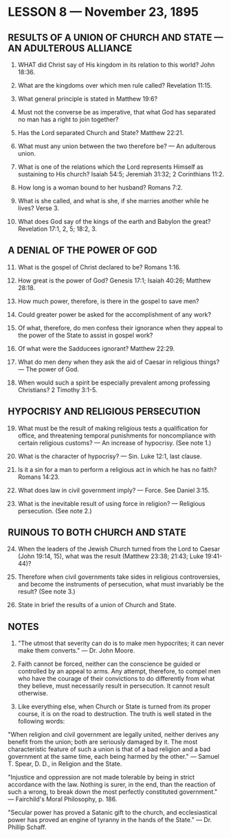 # LESSON 8 — November 23, 1895

## RESULTS OF A UNION OF CHURCH AND STATE — AN ADULTEROUS ALLIANCE

1. WHAT did Christ say of His kingdom in its relation to this world? John 18:36.

2. What are the kingdoms over which men rule called? Revelation 11:15.

3. What general principle is stated in Matthew 19:6?

4. Must not the converse be as imperative, that what God has separated no man has a right to join together?

5. Has the Lord separated Church and State? Matthew 22:21.

6. What must any union between the two therefore be? — An adulterous union.

7. What is one of the relations which the Lord represents Himself as sustaining to His church? Isaiah 54:5; Jeremiah 31:32; 2 Corinthians 11:2.

8. How long is a woman bound to her husband? Romans 7:2.

9. What is she called, and what is she, if she marries another while he lives? Verse 3.

10. What does God say of the kings of the earth and Babylon the great? Revelation 17:1, 2, 5; 18:2, 3.

## A DENIAL OF THE POWER OF GOD

11. What is the gospel of Christ declared to be? Romans 1:16.

12. How great is the power of God? Genesis 17:1; Isaiah 40:26; Matthew 28:18.

13. How much power, therefore, is there in the gospel to save men?

14. Could greater power be asked for the accomplishment of any work?

15. Of what, therefore, do men confess their ignorance when they appeal to the power of the State to assist in gospel work?

16. Of what were the Sadducees ignorant? Matthew 22:29.

17. What do men deny when they ask the aid of Caesar in religious things? — The power of God.

18. When would such a spirit be especially prevalent among professing Christians? 2 Timothy 3:1-5.

## HYPOCRISY AND RELIGIOUS PERSECUTION

19. What must be the result of making religious tests a qualification for office, and threatening temporal punishments for noncompliance with certain religious customs? — An increase of hypocrisy. (See note 1.)

20. What is the character of hypocrisy? — Sin. Luke 12:1, last clause.

21. Is it a sin for a man to perform a religious act in which he has no faith? Romans 14:23.

22. What does law in civil government imply? — Force. See Daniel 3:15.

23. What is the inevitable result of using force in religion? — Religious persecution. (See note 2.)

## RUINOUS TO BOTH CHURCH AND STATE

24. When the leaders of the Jewish Church turned from the Lord to Caesar (John 19:14, 15), what was the result (Matthew 23:38; 21:43; Luke 19:41-44)?

25. Therefore when civil governments take sides in religious controversies, and become the instruments of persecution, what must invariably be the result? (See note 3.)

26. State in brief the results of a union of Church and State.

## NOTES

1. "The utmost that severity can do is to make men hypocrites; it can never make them converts." — Dr. John Moore.

2. Faith cannot be forced, neither can the conscience be guided or controlled by an appeal to arms. Any attempt, therefore, to compel men who have the courage of their convictions to do differently from what they believe, must necessarily result in persecution. It cannot result otherwise.

3. Like everything else, when Church or State is turned from its proper course, it is on the road to destruction. The truth is well stated in the following words:

"When religion and civil government are legally united, neither derives any benefit from the union; both are seriously damaged by it. The most characteristic feature of such a union is that of a bad religion and a bad government at the same time, each being harmed by the other." — Samuel T. Spear, D. D., in Religion and the State.

"Injustice and oppression are not made tolerable by being in strict accordance with the law. Nothing is surer, in the end, than the reaction of such a wrong, to break down the most perfectly constituted government." — Fairchild's Moral Philosophy, p. 186.

"Secular power has proved a Satanic gift to the church, and ecclesiastical power has proved an engine of tyranny in the hands of the State." — Dr. Phillip Schaff.